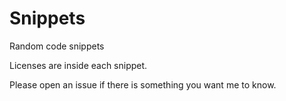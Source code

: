 # Snippets

Random code snippets

Licenses are inside each snippet.

Please open an issue if there is something you want me to know.
